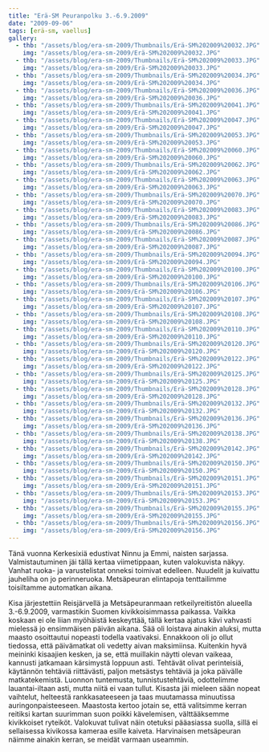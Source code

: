 ```yaml
---
title: "Erä-SM Peuranpolku 3.-6.9.2009"
date: "2009-09-06"
tags: [erä-sm, vaellus]
gallery:
  - thb: "/assets/blog/era-sm-2009/Thumbnails/Erä-SM%202009%20032.JPG"
    img: "/assets/blog/era-sm-2009/Erä-SM%202009%20032.JPG"
  - thb: "/assets/blog/era-sm-2009/Thumbnails/Erä-SM%202009%20033.JPG"
    img: "/assets/blog/era-sm-2009/Erä-SM%202009%20033.JPG"
  - thb: "/assets/blog/era-sm-2009/Thumbnails/Erä-SM%202009%20034.JPG"
    img: "/assets/blog/era-sm-2009/Erä-SM%202009%20034.JPG"
  - thb: "/assets/blog/era-sm-2009/Thumbnails/Erä-SM%202009%20036.JPG"
    img: "/assets/blog/era-sm-2009/Erä-SM%202009%20036.JPG"
  - thb: "/assets/blog/era-sm-2009/Thumbnails/Erä-SM%202009%20041.JPG"
    img: "/assets/blog/era-sm-2009/Erä-SM%202009%20041.JPG"
  - thb: "/assets/blog/era-sm-2009/Thumbnails/Erä-SM%202009%20047.JPG"
    img: "/assets/blog/era-sm-2009/Erä-SM%202009%20047.JPG"
  - thb: "/assets/blog/era-sm-2009/Thumbnails/Erä-SM%202009%20053.JPG"
    img: "/assets/blog/era-sm-2009/Erä-SM%202009%20053.JPG"
  - thb: "/assets/blog/era-sm-2009/Thumbnails/Erä-SM%202009%20060.JPG"
    img: "/assets/blog/era-sm-2009/Erä-SM%202009%20060.JPG"
  - thb: "/assets/blog/era-sm-2009/Thumbnails/Erä-SM%202009%20062.JPG"
    img: "/assets/blog/era-sm-2009/Erä-SM%202009%20062.JPG"
  - thb: "/assets/blog/era-sm-2009/Thumbnails/Erä-SM%202009%20063.JPG"
    img: "/assets/blog/era-sm-2009/Erä-SM%202009%20063.JPG"
  - thb: "/assets/blog/era-sm-2009/Thumbnails/Erä-SM%202009%20070.JPG"
    img: "/assets/blog/era-sm-2009/Erä-SM%202009%20070.JPG"
  - thb: "/assets/blog/era-sm-2009/Thumbnails/Erä-SM%202009%20083.JPG"
    img: "/assets/blog/era-sm-2009/Erä-SM%202009%20083.JPG"
  - thb: "/assets/blog/era-sm-2009/Thumbnails/Erä-SM%202009%20086.JPG"
    img: "/assets/blog/era-sm-2009/Erä-SM%202009%20086.JPG"
  - thb: "/assets/blog/era-sm-2009/Thumbnails/Erä-SM%202009%20087.JPG"
    img: "/assets/blog/era-sm-2009/Erä-SM%202009%20087.JPG"
  - thb: "/assets/blog/era-sm-2009/Thumbnails/Erä-SM%202009%20094.JPG"
    img: "/assets/blog/era-sm-2009/Erä-SM%202009%20094.JPG"
  - thb: "/assets/blog/era-sm-2009/Thumbnails/Erä-SM%202009%20100.JPG"
    img: "/assets/blog/era-sm-2009/Erä-SM%202009%20100.JPG"
  - thb: "/assets/blog/era-sm-2009/Thumbnails/Erä-SM%202009%20106.JPG"
    img: "/assets/blog/era-sm-2009/Erä-SM%202009%20106.JPG"
  - thb: "/assets/blog/era-sm-2009/Thumbnails/Erä-SM%202009%20107.JPG"
    img: "/assets/blog/era-sm-2009/Erä-SM%202009%20107.JPG"
  - thb: "/assets/blog/era-sm-2009/Thumbnails/Erä-SM%202009%20108.JPG"
    img: "/assets/blog/era-sm-2009/Erä-SM%202009%20108.JPG"
  - thb: "/assets/blog/era-sm-2009/Thumbnails/Erä-SM%202009%20110.JPG"
    img: "/assets/blog/era-sm-2009/Erä-SM%202009%20110.JPG"
  - thb: "/assets/blog/era-sm-2009/Thumbnails/Erä-SM%202009%20120.JPG"
    img: "/assets/blog/era-sm-2009/Erä-SM%202009%20120.JPG"
  - thb: "/assets/blog/era-sm-2009/Thumbnails/Erä-SM%202009%20122.JPG"
    img: "/assets/blog/era-sm-2009/Erä-SM%202009%20122.JPG"
  - thb: "/assets/blog/era-sm-2009/Thumbnails/Erä-SM%202009%20125.JPG"
    img: "/assets/blog/era-sm-2009/Erä-SM%202009%20125.JPG"
  - thb: "/assets/blog/era-sm-2009/Thumbnails/Erä-SM%202009%20128.JPG"
    img: "/assets/blog/era-sm-2009/Erä-SM%202009%20128.JPG"
  - thb: "/assets/blog/era-sm-2009/Thumbnails/Erä-SM%202009%20132.JPG"
    img: "/assets/blog/era-sm-2009/Erä-SM%202009%20132.JPG"
  - thb: "/assets/blog/era-sm-2009/Thumbnails/Erä-SM%202009%20136.JPG"
    img: "/assets/blog/era-sm-2009/Erä-SM%202009%20136.JPG"
  - thb: "/assets/blog/era-sm-2009/Thumbnails/Erä-SM%202009%20138.JPG"
    img: "/assets/blog/era-sm-2009/Erä-SM%202009%20138.JPG"
  - thb: "/assets/blog/era-sm-2009/Thumbnails/Erä-SM%202009%20142.JPG"
    img: "/assets/blog/era-sm-2009/Erä-SM%202009%20142.JPG"
  - thb: "/assets/blog/era-sm-2009/Thumbnails/Erä-SM%202009%20150.JPG"
    img: "/assets/blog/era-sm-2009/Erä-SM%202009%20150.JPG"
  - thb: "/assets/blog/era-sm-2009/Thumbnails/Erä-SM%202009%20151.JPG"
    img: "/assets/blog/era-sm-2009/Erä-SM%202009%20151.JPG"
  - thb: "/assets/blog/era-sm-2009/Thumbnails/Erä-SM%202009%20153.JPG"
    img: "/assets/blog/era-sm-2009/Erä-SM%202009%20153.JPG"
  - thb: "/assets/blog/era-sm-2009/Thumbnails/Erä-SM%202009%20155.JPG"
    img: "/assets/blog/era-sm-2009/Erä-SM%202009%20155.JPG"
  - thb: "/assets/blog/era-sm-2009/Thumbnails/Erä-SM%202009%20156.JPG"
    img: "/assets/blog/era-sm-2009/Erä-SM%202009%20156.JPG"
---
```


Tänä vuonna Kerkesixiä edustivat Ninnu ja Emmi, naisten sarjassa.
Valmistautuminen jäi tällä kertaa viimetippaan, kuten valokuvista näkyy.
Vanhat ruoka- ja varustelistat onneksi toimivat edelleen. Nuudelit ja
kuivattu jauheliha on jo perinneruoka. Metsäpeuran elintapoja
tenttailimme toisiltamme automatkan aikana.

Kisa järjestettiin Reisjärvellä ja Metsäpeuranmaan retkeilyreitistön
alueella 3.-6.9.2009, varmastikin Suomen kivikkoisimmassa paikassa.
Vaikka koskaan ei ole liian myöhäistä keskeyttää, tällä kertaa ajatus
kävi vahvasti mielessä jo ensimmäisen päivän aikana. Sää oli loistava
ainakin aluksi, mutta maasto osoittautui nopeasti todella vaativaksi.
Ennakkoon oli jo ollut tiedossa, että päivämatkat oli vedetty aivan
maksimiinsa. Kuitenkin hyvä meininki kisaajien kesken, ja se, että
muillakin näytti olevan vaikeaa, kannusti jatkamaan kärsimystä loppuun
asti. Tehtävät olivat perinteisiä, käytännön tehtäviä riittävästi,
paljon metsästys tehtäviä ja joka päivälle matkatekemistä. Luonnon
tuntemusta, tunnistustehtäviä, odottelimme lauantai-iltaan asti, mutta
niitä ei vaan tullut. Kisasta jäi mieleen sään nopeat vaihtelut,
helteestä rankkasateeseen ja taas muutamassa minuutissa
auringonpaisteeseen. Maastosta kertoo jotain se, että valitsimme kerran
reitiksi kartan suurimman suon poikki kävelemisen, välttääksemme
kivikkoiset ryteiköt. Valokuvat tulivat näin otetuksi pääasiassa suolla,
sillä ei sellaisessa kivikossa kameraa esille kaiveta. Harvinaisen
metsäpeuran näimme ainakin kerran, se meidät varmaan useammin.
